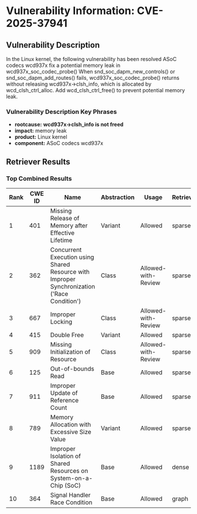 # Vulnerability Information: CVE-2025-37941

## Vulnerability Description
In the Linux kernel, the following vulnerability has been resolved ASoC codecs wcd937x fix a potential memory leak in wcd937x_soc_codec_probe() When snd_soc_dapm_new_controls() or snd_soc_dapm_add_routes() fails, wcd937x_soc_codec_probe() returns without releasing wcd937x->clsh_info, which is allocated by wcd_clsh_ctrl_alloc. Add wcd_clsh_ctrl_free() to prevent potential memory leak.

### Vulnerability Description Key Phrases
- **rootcause:** **wcd937x->clsh_info is not freed**
- **impact:** memory leak
- **product:** Linux kernel
- **component:** ASoC codecs wcd937x

## Retriever Results

### Top Combined Results

| Rank | CWE ID | Name | Abstraction | Usage  | Retrievers | Individual Scores |
|------|--------|------|-------------|-------|------------|-------------------|
| 1 | 401 | Missing Release of Memory after Effective Lifetime | Variant | Allowed | sparse | 0.251 |
| 2 | 362 | Concurrent Execution using Shared Resource with Improper Synchronization ('Race Condition') | Class | Allowed-with-Review | sparse | 0.239 |
| 3 | 667 | Improper Locking | Class | Allowed-with-Review | sparse | 0.226 |
| 4 | 415 | Double Free | Variant | Allowed | sparse | 0.221 |
| 5 | 909 | Missing Initialization of Resource | Class | Allowed-with-Review | sparse | 0.218 |
| 6 | 125 | Out-of-bounds Read | Base | Allowed | sparse | 0.213 |
| 7 | 911 | Improper Update of Reference Count | Base | Allowed | sparse | 0.211 |
| 8 | 789 | Memory Allocation with Excessive Size Value | Variant | Allowed | sparse | 0.206 |
| 9 | 1189 | Improper Isolation of Shared Resources on System-on-a-Chip (SoC) | Base | Allowed | dense | 0.511 |
| 10 | 364 | Signal Handler Race Condition | Base | Allowed | graph | 0.003 |

